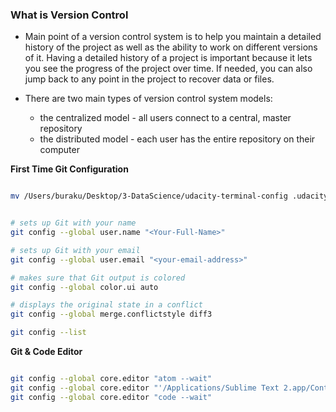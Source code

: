 ### What is Version Control

- Main point of a version control system is to help you maintain a detailed history of the project as well as the ability to work on different versions of it. Having a detailed history of a project is important because it lets you see the progress of the project over time. If needed, you can also jump back to any point in the project to recover data or files.

- There are two main types of version control system models:
    - the centralized model - all users connect to a central, master repository
    - the distributed model - each user has the entire repository on their computer
    
**First Time Git Configuration** 

```bash 

mv /Users/buraku/Desktop/3-DataScience/udacity-terminal-config .udacity-terminal-config


# sets up Git with your name
git config --global user.name "<Your-Full-Name>"

# sets up Git with your email
git config --global user.email "<your-email-address>"

# makes sure that Git output is colored
git config --global color.ui auto

# displays the original state in a conflict
git config --global merge.conflictstyle diff3

git config --list
```

**Git & Code Editor**

```bash

git config --global core.editor "atom --wait"
git config --global core.editor "'/Applications/Sublime Text 2.app/Contents/SharedSupport/bin/subl' -n -w"
git config --global core.editor "code --wait"

```

